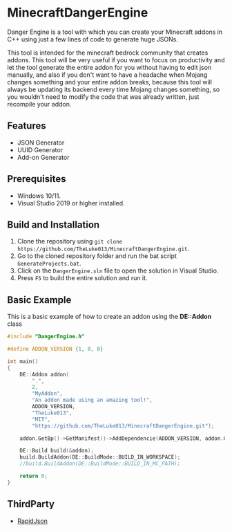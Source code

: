 # MinecraftDangerEngine
Danger Engine is a tool with which you can create your Minecraft addons in C++ using just a few lines of code to generate huge JSONs.

This tool is intended for the minecraft bedrock community that creates addons. This tool will be very useful if you want to focus on productivity and let the tool generate the entire addon for you without having to edit json manually, and also if you don't want to have a headache when Mojang changes something and your entire addon breaks, because this tool will always be updating its backend every time Mojang changes something, so you wouldn't need to modify the code that was already written, just recompile your addon.

## Features
- JSON Generator
- UUID Generator
- Add-on Generator

## Prerequisites
- Windows 10/11.
- Visual Studio 2019 or higher installed.

## Build and Installation
1. Clone the repository using `git clone https://github.com/TheLuke013/MinecraftDangerEngine.git`.
2. Go to the cloned repository folder and run the bat script `GenerateProjects.bat`.
3. Click on the `DangerEngine.sln` file to open the solution in Visual Studio.
4. Press `F5` to build the entire solution and run it.

## Basic Example
This is a basic example of how to create an addon using the **DE::Addon** class
```cpp
#include "DangerEngine.h"

#define ADDON_VERSION {1, 0, 0}

int main()
{
	DE::Addon addon(
		".",
		2,
		"MyAddon",
		"An addon made using an amazing tool!",
		ADDON_VERSION,
		"TheLuke013",
		"MIT",
		"https://github.com/TheLuke013/MinecraftDangerEngine.git");

	addon.GetBp()->GetManifest()->AddDependencie(ADDON_VERSION, addon.GetRp()->GetManifest()->GetHeaderUuid());

	DE::Build build(&addon);
	build.BuildAddon(DE::BuildMode::BUILD_IN_WORKSPACE);
	//build.BuildAddon(DE::BuildMode::BUILD_IN_MC_PATH);

	return 0;
}
```

## ThirdParty
- [RapidJson](https://github.com/Tencent/rapidjson.git)
